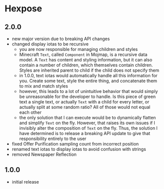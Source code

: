 # Hexpose

## 2.0.0
- new major version due to breaking API changes
- changed display iotas to be recursive
  - you are now responsible for managing children and styles
  - Minecraft `Text`, called `Component` in Mojmap, is a recursive data model. A `Text` has content and styling information, but it can also contain a number of children, which themselves contain children. Styles are inherited parent to child if the child does not specify them
  - in 1.0.0, text iotas would automatically handle all this information for you. Create some text, style the entire thing, and concatenate them to mix and match styles
  - however, this leads to a lot of unintuitive behavior that would simply be unreasonable for the developer to handle. Is this piece of green text a single text, or actually `Text` with a child for every letter, or actually split at some random ratio? All of those would not equal each other
  - the only solution that I can execute would be to dynamically flatten and simplify `Text` on the fly. However, that raises its own issues if I invisibly alter the composition of `Text` on the fly. Thus, the solution I have determined is to release a breaking API update to give that responsibility entirely to the user
- fixed Offer Purification sampling count from incorrect position
- renamed text iotas to display iotas to avoid confusion with strings
- removed Newspaper Reflection

## 1.0.0
- initial release